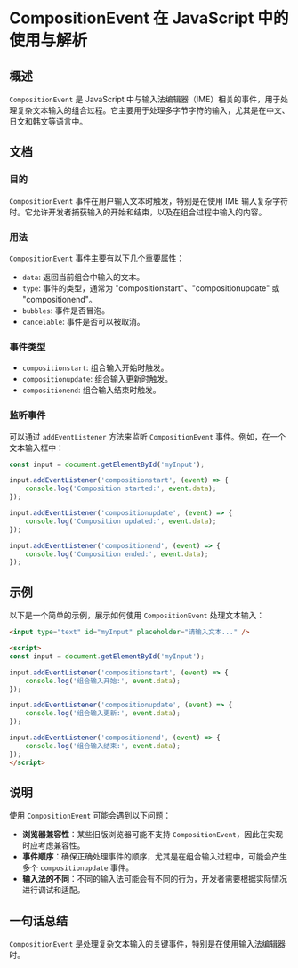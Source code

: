 <!--
Meta Description: # CompositionEvent 在 JavaScript 中的使用与解析 ## 概述 `CompositionEvent` 是 JavaScript 中与输入法编辑器（IME）相关的事件，用于处理复杂文本输入的组合过程。它主要用于处理多字节字符的输入，尤其是在中文、日文和韩文等语言中。 ## ...
Meta Keywords: event, compositionevent, input, data, addeventlistener
-->

# CompositionEvent 在 JavaScript 中的使用与解析

## 概述
`CompositionEvent` 是 JavaScript 中与输入法编辑器（IME）相关的事件，用于处理复杂文本输入的组合过程。它主要用于处理多字节字符的输入，尤其是在中文、日文和韩文等语言中。

## 文档
### 目的
`CompositionEvent` 事件在用户输入文本时触发，特别是在使用 IME 输入复杂字符时。它允许开发者捕获输入的开始和结束，以及在组合过程中输入的内容。

### 用法
`CompositionEvent` 事件主要有以下几个重要属性：
- `data`: 返回当前组合中输入的文本。
- `type`: 事件的类型，通常为 "compositionstart"、"compositionupdate" 或 "compositionend"。
- `bubbles`: 事件是否冒泡。
- `cancelable`: 事件是否可以被取消。

### 事件类型
- `compositionstart`: 组合输入开始时触发。
- `compositionupdate`: 组合输入更新时触发。
- `compositionend`: 组合输入结束时触发。

### 监听事件
可以通过 `addEventListener` 方法来监听 `CompositionEvent` 事件。例如，在一个文本输入框中：

```javascript
const input = document.getElementById('myInput');

input.addEventListener('compositionstart', (event) => {
    console.log('Composition started:', event.data);
});

input.addEventListener('compositionupdate', (event) => {
    console.log('Composition updated:', event.data);
});

input.addEventListener('compositionend', (event) => {
    console.log('Composition ended:', event.data);
});
```

## 示例
以下是一个简单的示例，展示如何使用 `CompositionEvent` 处理文本输入：

```html
<input type="text" id="myInput" placeholder="请输入文本..." />

<script>
const input = document.getElementById('myInput');

input.addEventListener('compositionstart', (event) => {
    console.log('组合输入开始:', event.data);
});

input.addEventListener('compositionupdate', (event) => {
    console.log('组合输入更新:', event.data);
});

input.addEventListener('compositionend', (event) => {
    console.log('组合输入结束:', event.data);
});
</script>
```

## 说明
使用 `CompositionEvent` 可能会遇到以下问题：
- **浏览器兼容性**：某些旧版浏览器可能不支持 `CompositionEvent`，因此在实现时应考虑兼容性。
- **事件顺序**：确保正确处理事件的顺序，尤其是在组合输入过程中，可能会产生多个 `compositionupdate` 事件。
- **输入法的不同**：不同的输入法可能会有不同的行为，开发者需要根据实际情况进行调试和适配。

## 一句话总结
`CompositionEvent` 是处理复杂文本输入的关键事件，特别是在使用输入法编辑器时。
